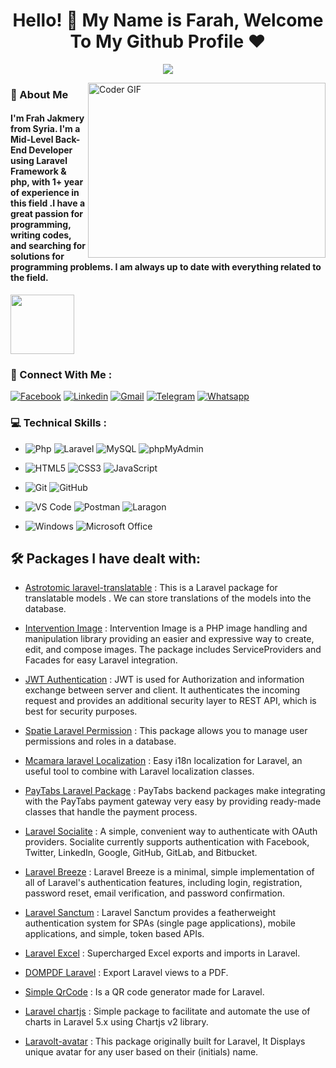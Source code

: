 <h1 align="center">Hello! 👋 <!-- <img src="https://raw.githubusercontent.com/MartinHeinz/MartinHeinz/master/wave.gif" width="25px"> --> My Name is Farah, Welcome To My Github Profile ♥</h1>
<!-- # Hello! <img src="https://raw.githubusercontent.com/MartinHeinz/MartinHeinz/master/wave.gif" width="30px"> My Name is Amr, Welcome To My Github Profile ♥  -->
<!-- <img src="https://github.com/Govindv7555/Govindv7555/blob/main/49e76e0596857673c5c80c85b84394c1.gif" width=1000px height=95px> -->

<!-- Typing SVG by DenverCoder1 - https://github.com/DenverCoder1/readme-typing-svg -->
<p align="center">
  <a href="https://github.com/DenverCoder1/readme-typing-svg"><img src="https://readme-typing-svg.herokuapp.com/?lines=Back-End%20web%20developer;Always%20learning%20new%20things&font=Fira%20Code&center=true&width=440&height=45&color=f75c7e&vCenter=true&size=22"></a>
</p> 


<img align="right" src="https://media.giphy.com/media/SWoSkN6DxTszqIKEqv/giphy.gif" alt="Coder GIF" width="380" height="280">

<h3>🚀 About Me</h3> 
<h4> I'm Frah Jakmery from Syria. I'm a Mid-Level Back-End Developer using Laravel Framework & php, with 1+ year of experience in this field .I have a great passion for programming, writing codes, and searching for solutions for programming problems. I am always up to date with everything related to the field. </h4>

<img align="center" src="https://github.com/Govindv7555/Govindv7555/blob/main/49e76e0596857673c5c80c85b84394c1.gif" width= 45% height=95px>


### 📱 Connect With Me :

[![Facebook](https://img.shields.io/badge/Facebook-385490?style=for-the-badge&logo=Facebook&logoColor=white)](https://www.facebook.com/profile.php?id=100005755689244&mibextid=ZbWKwL)
[![Linkedin](https://img.shields.io/badge/Linkedin-0a66c2?style=for-the-badge&logo=Linkedin&logoColor=white)](https://linkedin.com/in/farahjakmery)
[![Gmail](https://img.shields.io/badge/Gmail-c14438?style=for-the-badge&logo=Gmail&logoColor=white&link=mailto:farah97jak@gmail.com)](mailto:farah97jak@gmail.com)
[![Telegram](https://img.shields.io/badge/Telegram-0077B5?style=for-the-badge&logo=Telegram&logoColor=white)](https://t.me/FarahJakmery)
[![Whatsapp](https://img.shields.io/badge/Whatsapp-075e54?style=for-the-badge&logo=Whatsapp&logoColor=white)](https://whatsapptools.app/?n=963985272996)



### 💻 Technical Skills : 

- ![Php](https://img.shields.io/badge/-Php-385490?style=flat-square&logo=Php&logoColor=ffffff)
  ![Laravel](https://img.shields.io/badge/-Laravel-%23E44D27?style=flat-square&logo=Laravel&logoColor=ffffff)
  ![MySQL](https://img.shields.io/badge/-MySQL-ffffff?style=flat-square&logo=MySQL&logoColor=00758F)
  ![phpMyAdmin](https://img.shields.io/badge/-phpMyAdmin-ffffff?style=flat-square&logo=phpMyAdmin&logoColor=F89C0E)


- ![HTML5](https://img.shields.io/badge/-HTML5-%23E44D27?style=flat-square&logo=html5&logoColor=ffffff)
  ![CSS3](https://img.shields.io/badge/-CSS3-%231572B6?style=flat-square&logo=css3)
  ![JavaScript](https://img.shields.io/badge/-JavaScript-black?style=flat-square&logo=javascript)
  
- ![Git](https://img.shields.io/badge/-Git-%23F05032?style=flat-square&logo=git&logoColor=%23ffffff)
  ![GitHub](https://img.shields.io/badge/-GitHub-181717?style=flat-square&logo=github)
  
- ![VS Code](http://img.shields.io/badge/-VS%20Code-007ACC?style=flat-square&logo=visual-studio-code&logoColor=ffffff)
  ![Postman](http://img.shields.io/badge/-Postman-EF5B25?style=flat-square&logo=Postman&logoColor=ffffff)
  ![Laragon](http://img.shields.io/badge/-Laragon-ffffff?style=flat-square&logo=Laragon&logoColor=1CABE2)
  
- ![Windows](http://img.shields.io/badge/-Windows-0078D6?style=flat-square&logo=windows&logoColor=ffffff)
  ![Microsoft Office](http://img.shields.io/badge/-Microsoft%20Office-ffffff?style=flat-square&logo=Microsoft%20Office&logoColor=DC3E15)



<!-- - ### I’m currently learning 
![React](https://img.shields.io/badge/-React-%23282C34?style=flat-square&logo=react)
![Redux](https://img.shields.io/badge/-redux-7348b6?style=flat-square&logo=redux&logoColor=ffffff)
![typescript](https://img.shields.io/badge/-typescript-2e72bc?style=flat-square&logo=typescript&logoColor=ffffff) -->

<!-- 
<img src="https://github.com/Govindv7555/Govindv7555/blob/main/49e76e0596857673c5c80c85b84394c1.gif" width=100% height=95px> -->



<!-- ### 🔗Contact Me
[![FaceBook](https://img.shields.io/badge/FaceBook-385490?style=for-the-badge&logo=FaceBook&logoColor=white)](https://www.facebook.com/DevAmr74/)
[![Gmail](https://img.shields.io/badge/-Gmail-c14438?style=flat-square&logo=Gmail&logoColor=white&link=mailto:AmrSaaayed74@gmail.com)](mailto:AmrSaaayed74@gmail.com)
[![Linkedin Badge](https://img.shields.io/badge/-LinkedIn-blue?style=flat-square&logo=Linkedin&logoColor=white&link=https://www.linkedin.com/in/amr-elsayed74?fbclid=IwAR2GQHOg_V5M1g1n4E85stLhI1Y_ihhGWhOKgzbt0P9p8Zlnfl284Ku4_Kc)](https://www.linkedin.com/in/amr-elsayed74?fbclid=IwAR2GQHOg_V5M1g1n4E85stLhI1Y_ihhGWhOKgzbt0P9p8Zlnfl284Ku4_Kc)
[![CodePen.io](https://img.shields.io/badge/CodePen.io-000?style=for-the-badge&logo=CodePen&logoColor=white&target=_blank)](https://codepen.io/amrsayed74)
<a href="https://www.instagram.com/amr.sayed74/" alt="Instagram"><img src="https://img.shields.io/badge/-Instagram-E4405F?style=flat-square&logo=instagram&logoColor=white" /></a>
<a href="https://twitter.com/Amr_ElSsyed" target="_blank"><img src="https://img.shields.io/badge/-Twitter-1ca0f1?style=flat-square&labelColor=1ca0f1&logo=twitter&logoColor=white" alt="Twitter"></a>
[![Whatsapp](https://img.shields.io/badge/-Whatsapp-075e54?style=for-the-badge&logo=Whatsapp&logoColor=white)](https://api.whatsapp.com/send/?phone=+201005074554) -->


<!-- ### 🔗 Links
[![CodePen.io](https://img.shields.io/badge/CodePen.io-000?style=for-the-badge&logo=CodePen&logoColor=white&target=_blank)](https://codepen.io/amrsayed74)
[![FaceBook](https://img.shields.io/badge/FaceBook-385490?style=for-the-badge&logo=FaceBook&logoColor=white)](https://www.facebook.com/DevAmr74/)
[![linkedin](https://img.shields.io/badge/linkedin-0a66c2?style=for-the-badge&logo=linkedin&logoColor=white)](https://www.linkedin.com/in/amr-elsayed74?fbclid=IwAR2GQHOg_V5M1g1n4E85stLhI1Y_ihhGWhOKgzbt0P9p8Zlnfl284Ku4_Kc)
[![twitter](https://img.shields.io/badge/twitter-1DA1F2?style=for-the-badge&logo=twitter&logoColor=white)](https://twitter.com/Amr_ElSsyed)
[![Instagram](https://img.shields.io/badge/-Instagram-C13584?style=for-the-badge&logo=Instagram&logoColor=white)](https://www.instagram.com/amr.sayed74/)
[![Whatsapp](https://img.shields.io/badge/-Whatsapp-075e54?style=for-the-badge&logo=Whatsapp&logoColor=white)](https://api.whatsapp.com/send/?phone=01005074554)
<a href="mailto:AmrSaaayed74@gmail.com"><img  src="https://img.shields.io/badge/Gmail-D14836?style=for-the-badge&logo=gmail&logoColor=white"></a> -->

<!--  <img src="https://github.com/Govindv7555/Govindv7555/blob/main/49e76e0596857673c5c80c85b84394c1.gif" width=100% height=95px> -->

<!-- ### Stats

[![Top Langs](https://github-readme-stats.vercel.app/api/top-langs/?username=AmrSayed74&layout=compact)](https://github.com/anuraghazra/github-readme-stats)

---

<br/>
-->


## 🛠 Packages I have dealt with:
- [Astrotomic laravel-translatable](https://docs.astrotomic.info/laravel-translatable/) : This is a Laravel package for translatable models . We can store translations of the models into the database.

- [Intervention Image](https://image.intervention.io/v2) : Intervention Image is a PHP image handling and manipulation library providing an easier and expressive way to create, edit, and compose images. The package includes ServiceProviders and Facades for easy Laravel integration.

- [JWT Authentication](https://www.positronx.io/laravel-jwt-authentication-tutorial-user-login-signup-api/) : JWT is used for Authorization and information exchange between server and client. It authenticates the incoming request and provides an additional security layer to REST API, which is best for security purposes.

- [Spatie Laravel Permission](https://spatie.be/docs/laravel-permission/v5/introduction) : This package allows you to manage user permissions and roles in a database.

- [Mcamara laravel Localization](https://github.com/mcamara/laravel-localization) : Easy i18n localization for Laravel, an useful tool to combine with Laravel localization classes.

- [PayTabs Laravel Package](https://support.paytabs.com/en/support/solutions/articles/60000710700-laravel-package) : PayTabs backend packages make integrating with the PayTabs payment gateway very easy by providing ready-made classes that handle the payment process.

- [Laravel Socialite](https://laravel.com/docs/8.x/socialite#introduction) : A simple, convenient way to authenticate with OAuth providers. Socialite currently supports authentication with Facebook, Twitter, LinkedIn, Google, GitHub, GitLab, and Bitbucket.

- [Laravel Breeze](https://laravel.com/docs/8.x/starter-kits#laravel-breeze) : Laravel Breeze is a minimal, simple implementation of all of Laravel's authentication features, including login, registration, password reset, email verification, and password confirmation.

- [Laravel Sanctum](https://laravel.com/docs/8.x/sanctum) : Laravel Sanctum provides a featherweight authentication system for SPAs (single page applications), mobile applications, and simple, token based APIs.

- [Laravel Excel](https://docs.laravel-excel.com/3.1/getting-started/) : Supercharged Excel exports and imports in Laravel.

- [DOMPDF Laravel](https://github.com/barryvdh/laravel-dompdf) : Export Laravel views to a PDF.

- [Simple QrCode](https://www.simplesoftware.io/#/docs/simple-qrcode) : Is a QR code generator made for Laravel.

- [Laravel chartjs](https://github.com/fxcosta/laravel-chartjs) : Simple package to facilitate and automate the use of charts in Laravel 5.x using Chartjs v2 library.

- [Laravolt-avatar](https://github.com/laravolt/avatar) : This package originally built for Laravel, It Displays unique avatar for any user based on their (initials) name.





